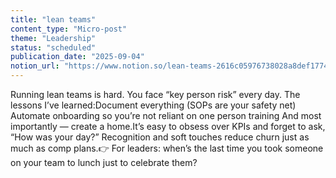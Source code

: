 ```yaml
---
title: "lean teams"
content_type: "Micro-post"
theme: "Leadership"
status: "scheduled"
publication_date: "2025-09-04"
notion_url: "https://www.notion.so/lean-teams-2616c05976738028a8def17743a72118"
---
```


Running lean teams is hard. You face “key person risk” every day. The lessons I’ve learned:Document everything (SOPs are your safety net) Automate onboarding so you’re not reliant on one person training And most importantly — create a home.It’s easy to obsess over KPIs and forget to ask, “How was your day?” Recognition and soft touches reduce churn just as much as comp plans.👉 For leaders: when’s the last time you took someone on your team to lunch just to celebrate them?



